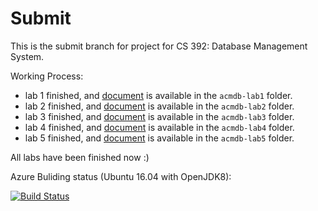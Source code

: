 # Submit
This is the submit branch for project for CS 392: Database Management System.

Working Process:
- lab 1 finished, and [document](https://github.com/dizhenhuoshan/acmdb20-517030910420/blob/submit/acmdb-lab1/README.md) is available in the `acmdb-lab1` folder.
- lab 2 finished, and [document](https://github.com/dizhenhuoshan/acmdb20-517030910420/blob/submit/acmdb-lab2/README.md) is available in the `acmdb-lab2` folder.
- lab 3 finished, and [document](https://github.com/dizhenhuoshan/acmdb20-517030910420/blob/submit/acmdb-lab3/README.md) is available in the `acmdb-lab3` folder.
- lab 4 finished, and [document](https://github.com/dizhenhuoshan/acmdb20-517030910420/blob/submit/acmdb-lab4/README.md) is available in the `acmdb-lab4` folder.
- lab 5 finished, and [document](https://github.com/dizhenhuoshan/acmdb20-517030910420/blob/submit/acmdb-lab5/README.md) is available in the `acmdb-lab5` folder.

All labs have been finished now :)

Azure Buliding status (Ubuntu 16.04 with OpenJDK8):

[![Build Status](https://dizhenhuoshan.visualstudio.com/SimpleDB2020/_apis/build/status/dizhenhuoshan.acmdb20-517030910420?branchName=submit)](https://dizhenhuoshan.visualstudio.com/SimpleDB2020/_build/latest?definitionId=1&branchName=submit)
